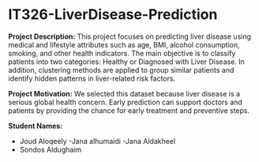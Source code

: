 # IT326-LiverDisease-Prediction

**Project Description:**
This project focuses on predicting liver disease using medical and lifestyle attributes such as age, BMI, alcohol consumption, smoking, and other health indicators.
The main objective is to classify patients into two categories: Healthy or Diagnosed with Liver Disease. In addition, clustering methods are applied to group similar patients and identify hidden patterns in liver-related risk factors.

**Project Motivation:**
We selected this dataset because liver disease is a serious global health concern. Early prediction can support doctors and patients by providing the chance for early treatment and preventive steps.

**Student Names:**
- Joud Aloqeely
-Jana alhumaidi
-Jana Aldakheel
- Sondos Aldughaim
